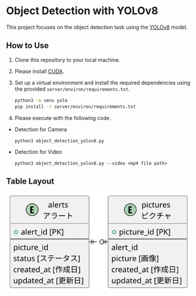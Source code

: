 # Object Detection with YOLOv8

This project focuses on the object detection task using the [YOLOv8](https://github.com/ultralytics/ultralytics) model.

## How to Use

1. Clone this repository to your local machine.
2. Please install [CUDA](https://developer.nvidia.com/cuda-downloads).
3. Set up a virtual environment and install the required dependencies using the provided `server/environ/requirements.txt`.

   ```bash
   python3 -m venv yolo
   pip install -r server/environ/requirements.txt
   ```

4. Please execute with the following code.

- Detection for Camera

   ```bash: Detection for Camera
   python3 object_detection_yolov8.py
   ```

- Detection for Video

   ```bash: Detection for Video
   python3 object_detection_yolov8.py --video <mp4 file path>
   ```

## Table Layout

![overview](plantuml/erd.svg)
